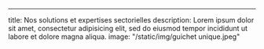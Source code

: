 ---
title: Nos solutions et expertises sectorielles
description: Lorem ipsum dolor sit amet, consectetur adipisicing elit, sed do eiusmod tempor incididunt ut labore et dolore magna aliqua.
image: "/static/img/guichet unique.jpeg"